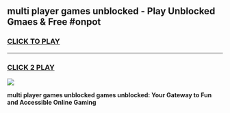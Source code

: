 
## multi player games unblocked - Play Unblocked Gmaes & Free #onpot
<h3>
<a href="https://premium.freeplayer.one?title=multi_player_games_unblocked&ref=01M">CLICK TO PLAY</a></h3>
<hr>

<h3>
<a href="https://premium.freeplayer.one?title=multi_player_games_unblocked&ref=01M">CLICK 2 PLAY</a>
  
</h3>

<a href="https://premium.freeplayer.one?title=multi_player_games_unblocked&ref=01M"><img src="https://clearcache.store/games.png"></a>


**multi player games unblocked games unblocked: Your Gateway to Fun and Accessible Online Gaming**
